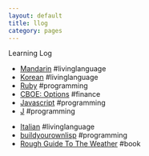 ```yaml
---
layout: default
title: llog
category: pages
---
```


Learning Log

   * [Mandarin](mandarin.html) #livinglanguage
   * [Korean](korean.html) #livinglanguage
   * [Ruby](ruby.html) #programming
   * [CBOE: Options](cboe.html) #finance
   * [Javascript](javascript.html) #programming
   * [J](j.html) #programming
<!--   * [Coursera: Financial Engineering and Risk Management Part I](fineng_riskmgmt_1.html) #finance -->
   * [Italian](italian.html) #livinglanguage
   * [buildyourownlisp](buildyourownlisp.html) #programming
   * [Rough Guide To The Weather](book_rough-guide-to-the-weather.html) #book
